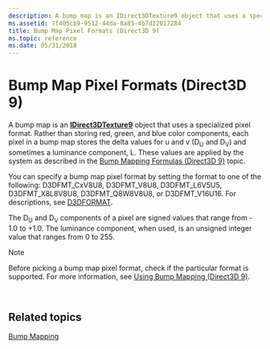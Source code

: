 ```yaml
---
description: A bump map is an IDirect3DTexture9 object that uses a specialized pixel format.
ms.assetid: 7f405cb9-9512-44da-8a85-4b7d22017284
title: Bump Map Pixel Formats (Direct3D 9)
ms.topic: reference
ms.date: 05/31/2018
---
```


# Bump Map Pixel Formats (Direct3D 9)

A bump map is an [**IDirect3DTexture9**](/windows/desktop/api) object that uses a specialized pixel format. Rather than storing red, green, and blue color components, each pixel in a bump map stores the delta values for u and v (D<sub>U</sub> and D<sub>V</sub>) and sometimes a luminance component, L. These values are applied by the system as described in the [Bump Mapping Formulas (Direct3D 9)](bump-mapping-formulas.md) topic.

You can specify a bump map pixel format by setting the format to one of the following: D3DFMT\_CxV8U8, D3DFMT\_V8U8, D3DFMT\_L6V5U5, D3DFMT\_X8L8V8U8, D3DFMT\_Q8W8V8U8, or D3DFMT\_V16U16. For descriptions, see [D3DFORMAT](d3dformat.md).

The D<sub>U</sub> and D<sub>V</sub> components of a pixel are signed values that range from - 1.0 to +1.0. The luminance component, when used, is an unsigned integer value that ranges from 0 to 255.

> [!Note]  
> Before picking a bump map pixel format, check if the particular format is supported. For more information, see [Using Bump Mapping (Direct3D 9)](using-bump-mapping.md).

 

## Related topics

<dl> <dt>

[Bump Mapping](bump-mapping.md)
</dt> </dl>

 

 



